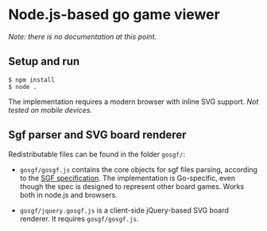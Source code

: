 Node.js-based go game viewer
============================

_Note: there is no documentation at this point._

Setup and run
-------------

~~~
$ npm install
$ node .
~~~

The implementation requires a modern browser with inline SVG support.
_Not tested on mobile devices._

Sgf parser and SVG board renderer
---------------------------------

Redistributable files can be found in the folder ``gosgf/``:

* ``gosgf/gosgf.js`` contains the core objects for sgf files parsing, according
  to the [SGF specification][sgf-spec]. The implementation is Go-specific, even
  though the spec is designed to represent other board games. Works both in
  node.js and browsers.

* ``gosgf/jquery.gosgf.js`` is a client-side jQuery-based SVG board renderer.
  It requires ``gosgf/gosgf.js``.

[sgf-spec]: http://www.red-bean.com/sgf/
